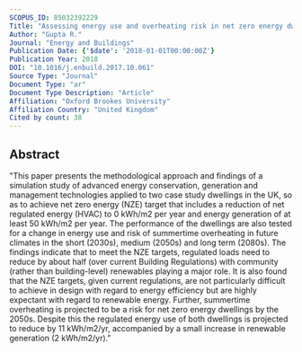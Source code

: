 ```yaml
---
SCOPUS_ID: 85032392229
Title: "Assessing energy use and overheating risk in net zero energy dwellings in UK"
Author: "Gupta R."
Journal: "Energy and Buildings"
Publication Date: {'$date': '2018-01-01T00:00:00Z'}
Publication Year: 2018
DOI: "10.1016/j.enbuild.2017.10.061"
Source Type: "Journal"
Document Type: "ar"
Document Type Description: "Article"
Affiliation: "Oxford Brookes University"
Affiliation Country: "United Kingdom"
Cited by count: 38
---
```


## Abstract
"This paper presents the methodological approach and findings of a simulation study of advanced energy conservation, generation and management technologies applied to two case study dwellings in the UK, so as to achieve net zero energy (NZE) target that includes a reduction of net regulated energy (HVAC) to 0 kWh/m2 per year and energy generation of at least 50 kWh/m2 per year. The performance of the dwellings are also tested for a change in energy use and risk of summertime overheating in future climates in the short (2030s), medium (2050s) and long term (2080s). The findings indicate that to meet the NZE targets, regulated loads need to reduce by about half (over current Building Regulations) with community (rather than building-level) renewables playing a major role. It is also found that the NZE targets, given current regulations, are not particularly difficult to achieve in design with regard to energy efficiency but are highly expectant with regard to renewable energy. Further, summertime overheating is projected to be a risk for net zero energy dwellings by the 2050s. Despite this the regulated energy use of both dwellings is projected to reduce by 11 kWh/m2/yr, accompanied by a small increase in renewable generation (2 kWh/m2/yr)."
